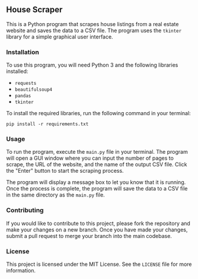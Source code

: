 ## House Scraper

This is a Python program that scrapes house listings from a real estate website and saves the data to a CSV file. The program uses the `tkinter` library for a simple graphical user interface.

### Installation

To use this program, you will need Python 3 and the following libraries installed:

- `requests`
- `beautifulsoup4`
- `pandas`
- `tkinter`

To install the required libraries, run the following command in your terminal:

```
pip install -r requirements.txt
```

### Usage

To run the program, execute the `main.py` file in your terminal. The program will open a GUI window where you can input the number of pages to scrape, the URL of the website, and the name of the output CSV file. Click the "Enter" button to start the scraping process.

The program will display a message box to let you know that it is running. Once the process is complete, the program will save the data to a CSV file in the same directory as the `main.py` file.

### Contributing

If you would like to contribute to this project, please fork the repository and make your changes on a new branch. Once you have made your changes, submit a pull request to merge your branch into the main codebase.

### License

This project is licensed under the MIT License. See the `LICENSE` file for more information.
